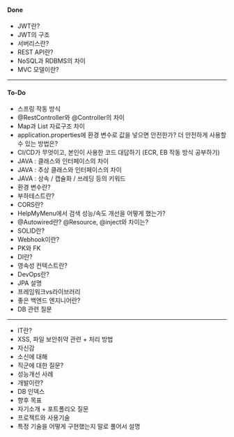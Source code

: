 #### Done
- JWT란?
- JWT의 구조
- 서버리스란?
- REST API란?
- NoSQL과 RDBMS의 차이
- MVC 모델이란?
---
#### To-Do
- 스프링 작동 방식
- @RestController와 @Controller의 차이
- Map과 List 자료구조 차이
- application.properties에 환경 변수로 값을 넣으면 안전한가? 더 안전하게 사용할 수 있는 방법은?
- CI/CD가 무엇이고, 본인이 사용한 코드 대답하기 (ECR, EB 작동 방식 공부하기)
- JAVA : 클래스와 인터페이스의 차이
- JAVA : 추상 클래스와 인터페이스의 차이
- JAVA : 상속 / 캡슐화 / 쓰레딩 등의 키워드
- 환경 변수란?
- 부하테스트란?
- CORS란?
- HelpMyMenu에서 검색 성능/속도 개선을 어떻게 했는가?
- @Autowired란? @Resource, @inject와 차이는?
- SOLID란?
- Webhook이란?
- PK와 FK
- DI란?
- 영속성 컨텍스트란?
- DevOps란?
- JPA 설명
- 프레임워크vs라이브러리
- 좋은 백엔드 엔지니어란?
- DB 관련 질문
---
- IT란?
- XSS, 파일 보안취약 관련 + 처리 방법
- 자신감
- 소신에 대해
- 직군에 대한 질문?
- 성능개선 사례
- 개발이란?
- DB 인덱스
- 향후 목표
- 자기소개 + 포트폴리오 질문
- 프로젝트와 사용기술
- 특정 기술을 어떻게 구현했는지 말로 풀어서 설명
